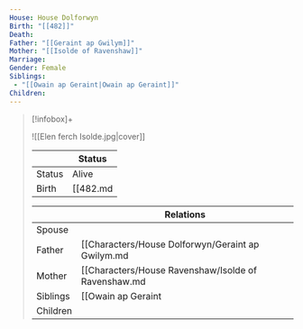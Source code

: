 ```yaml
---
House: House Dolforwyn
Birth: "[[482]]"
Death:
Father: "[[Geraint ap Gwilym]]"
Mother: "[[Isolde of Ravenshaw]]"
Marriage:
Gender: Female
Siblings:
 - "[[Owain ap Geraint|Owain ap Geraint]]"
Children: 
---
```


 >[!infobox]+
 >
 >![[Elen ferch Isolde.jpg|cover]]
 >
 >|| Status   |
> | ---- | ---- |
> |Status| Alive|
> |Birth|[[482.md|482]] <small>(Age 3)</small>  |
>
>||Relations |
>|--|--------|
>|Spouse|  |
>|Father| [[Characters/House Dolforwyn/Geraint ap Gwilym.md|Geraint ap Gwilym]] |
>|Mother| [[Characters/House Ravenshaw/Isolde of Ravenshaw.md|Isolde of Ravenshaw]] |
>|Siblings|[[Owain ap Geraint|Owain ap Geraint]] (Younger Brother)|
>|Children||
>

